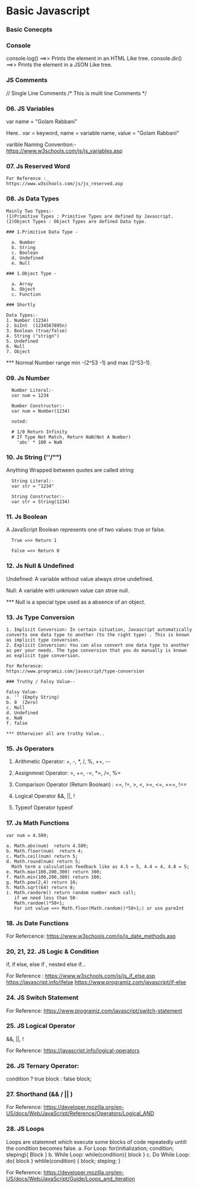 # Basic Javascript

### Basic Conecpts

  ### Console
  console.log() ==>> Prints the element in an HTML Like tree.
  console.dir() ==>> Prints the element in a JSON Like tree.
  
  ### JS Comments
  // Single Line Comments
  /*
    This is mulit line
    Comments
  */


### 06. JS Variables 
  var name = "Golam Rabbani"
  
   Here..
   var = keyword,
   name = variable name,
   value = "Golam Rabbani"
   
   varible Naming Convention:-
   https://www.w3schools.com/js/js_variables.asp
   
   
 ### 07. Js Reserved Word
    For Reference :_
    https://www.w3schools.com/js/js_reserved.asp
    
### 08. Js Data Types
    
    Mainly Two Types:-
    (1)Primitive Types : Primitive Types are defined by Javascript.
    (2)Object Types : Object Types are defined Data type.
    
    ### 1.Primitive Data Type -
    
      a. Number
      b. String
      c. Boolean
      d. Undefined 
      e. Null
      
    ### 1.Object Type -
      
      a. Array
      b. Object
      c. Function
      
    ### Shortly
    
    Data Types:-
    1. Number (1234)
    2. biInt  (1234567895n)
    3. Boolean (true/false)
    4. String ("strign")
    5. Undefined 
    6. Null 
    7. Object

  *** Normal Number range min -(2^53 -1) and max (2^53-1).
      
### 09. Js Number
  
      Number Literal:-
      var num = 1234
      
      Number Constructor:-
      var num = Number(1234)
      
      noted: 
      
      # 1/0 Return Infinity
      # If Type Not Match, Return NaN(Not A Number)
        'abc' * 100 = NaN
      
### 10. Js String (''/"")
  Anything Wrapped between quotes are called string
  
      String Literal:-
      var str = "1234"
      
      String Constructor:-
      var str = String(1234)
      
### 11. Js Boolean
  A JavaScript Boolean represents one of two values: true or false.
  
      True =>> Return 1
      
      False =>> Return 0

### 12. Js Null & Undefined

  Undefined: A variable without value always stroe undefined.
  
  Null: A variable with unknown value can stroe null.
  
  *** Null is a special type used as a absence of an object.
  
  ### 13. Js Type Conversion
  
    1. Implicit Conversion: In certain situation, Javascript automatically converts one data type to another (to the right type) . This is known as implicit type conversion.
    2. Explicit Conversion: You can also convert one data type to another as per your needs. The type conversion that you do manually is known as explicit type conversion.
    
    For Reference:
    https://www.programiz.com/javascript/type-conversion
    
    ### Truthy / Falsy Value--
    
    Falsy Value- 
    a. '' (Empty String)
    b. 0  (Zero)
    c. Null 
    d. Undefined
    e. NaN
    f. false
    
    *** Otherwiser all are truthy Value..
    
### 15. Js Operators

  1. Arithmetic Operator:
    +, -, *, /, %, ++, --
    
  2. Assignmnet  Operator:
    =, +=, -=, *=, /=, %=

  3. Comparison  Operator (Return Boolean) :
    ==, !=, >, <, >=, <=, ===, !==
    
  4. Logical Operator 
    &&, ||, !
    
  5. Typeof Operator
      typeof
    
### 17. Js Math Functions
    
    var num = 4.589;
    
    a. Math.abs(num)  return 4.589;
    b. Math.floor(num)  return 4;
    c. Math.ceil(num) return 5;
    d. Math.round(num) return 5;
      Math term a calculation feedback like as 4.5 = 5, 4.4 = 4, 4.8 = 5;
    e. Math.max(100,200,300) return 300;
    f. Math.min(100,200,300) return 100;
    g. Math.pow(2,4) return 16;
    h. Math.sqrt(64) return 8;
    i. Math.randorm() return random number each call;
       if we need less than 50-
       Math.random()*50+1;
       For int value =>> Math.floor(Math.random()*50+1;) or use pareInt
      
### 18. Js Date Functions
  
  For Refercence:
  https://www.w3schools.com/js/js_date_methods.asp
  
### 20, 21, 22. JS Logic & Condition
  
  if, if else, else if , nested else if...
  
  For Reference :
  https://www.w3schools.com/js/js_if_else.asp
  https://javascript.info/ifelse
  https://www.programiz.com/javascript/if-else
  
### 24. JS Switch Statement 

  For Reference:
  https://www.programiz.com/javascript/switch-statement
  
### 25. JS Logical Operator
  
  &&, ||, !
  
  For Reference: 
  https://javascript.info/logical-operators
  
### 26. JS Ternary Operator:
  
  condition ? true block : false block;
### 27. Shorthand (&&  /  || )

For Reference:
https://developer.mozilla.org/en-US/docs/Web/JavaScript/Reference/Operators/Logical_AND

### 28. JS Loops

  Loops are statemnet which execute some blocks of code repeatedly untill the condition becomes false.
  a. For Loop: 
  for(initialization; condition; steping){
    Block
  }
  b. While Loop:
  while(condition){
    block
  }
  c. Do While Loop: 
  do{
    block
  } whtile(condition) {
    block;
    steping;
  }
  
  For Reference:
  https://developer.mozilla.org/en-US/docs/Web/JavaScript/Guide/Loops_and_iteration
  
  
    
    
  
